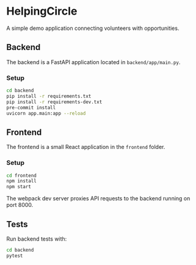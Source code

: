 # HelpingCircle

A simple demo application connecting volunteers with opportunities.

## Backend

The backend is a FastAPI application located in `backend/app/main.py`.

### Setup

```bash
cd backend
pip install -r requirements.txt
pip install -r requirements-dev.txt
pre-commit install
uvicorn app.main:app --reload
```

## Frontend

The frontend is a small React application in the `frontend` folder.

### Setup

```bash
cd frontend
npm install
npm start
```

The webpack dev server proxies API requests to the backend running on port 8000.

## Tests

Run backend tests with:

```bash
cd backend
pytest
```
